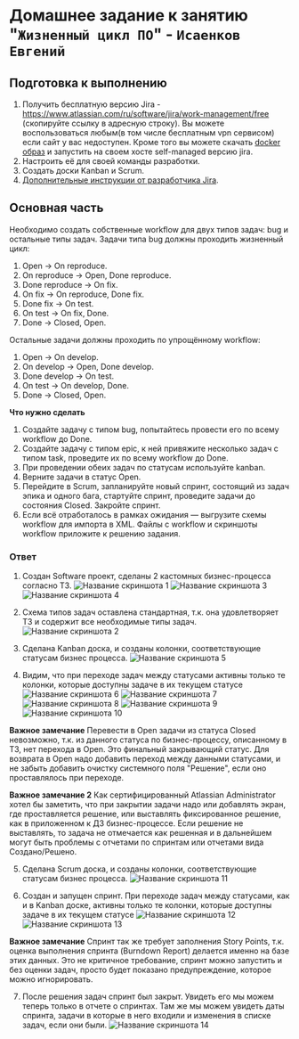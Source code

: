 # Домашнее задание к занятию "`Жизненный цикл ПО`" - `Исаенков Евгений`

## Подготовка к выполнению

1. Получить бесплатную версию Jira - https://www.atlassian.com/ru/software/jira/work-management/free (скопируйте ссылку в адресную строку). Вы можете воспользоваться любым(в том числе бесплатным vpn сервисом) если сайт у вас недоступен. Кроме того вы можете скачать [docker образ](https://hub.docker.com/r/atlassian/jira-software/#) и запустить на своем хосте self-managed версию jira.
2. Настроить её для своей команды разработки.
3. Создать доски Kanban и Scrum.
4. [Дополнительные инструкции от разработчика Jira](https://support.atlassian.com/jira-cloud-administration/docs/import-and-export-issue-workflows/).

## Основная часть

Необходимо создать собственные workflow для двух типов задач: bug и остальные типы задач. Задачи типа bug должны проходить жизненный цикл:

1. Open -> On reproduce.
2. On reproduce -> Open, Done reproduce.
3. Done reproduce -> On fix.
4. On fix -> On reproduce, Done fix.
5. Done fix -> On test.
6. On test -> On fix, Done.
7. Done -> Closed, Open.

Остальные задачи должны проходить по упрощённому workflow:

1. Open -> On develop.
2. On develop -> Open, Done develop.
3. Done develop -> On test.
4. On test -> On develop, Done.
5. Done -> Closed, Open.

**Что нужно сделать**

1. Создайте задачу с типом bug, попытайтесь провести его по всему workflow до Done. 
2. Создайте задачу с типом epic, к ней привяжите несколько задач с типом task, проведите их по всему workflow до Done. 
3. При проведении обеих задач по статусам используйте kanban. 
4. Верните задачи в статус Open.
5. Перейдите в Scrum, запланируйте новый спринт, состоящий из задач эпика и одного бага, стартуйте спринт, проведите задачи до состояния Closed. Закройте спринт.
6. Если всё отработалось в рамках ожидания — выгрузите схемы workflow для импорта в XML. Файлы с workflow и скриншоты workflow приложите к решению задания.


### Ответ

1. Создан Software проект, сделаны 2 кастомных бизнес-процесса согласно ТЗ. 
![Название скриншота 1](https://github.com/Udjin79/netology_hw/blob/main/img/09shcicd1_1.png?raw=true)
![Название скриншота 3](https://github.com/Udjin79/netology_hw/blob/main/img/09shcicd1_3.png?raw=true)
![Название скриншота 4](https://github.com/Udjin79/netology_hw/blob/main/img/09shcicd1_4.png?raw=true)

2. Схема типов задач оставлена стандартная, т.к. она удовлетворяет ТЗ и содержит все необходимые типы задач.
![Название скриншота 2](https://github.com/Udjin79/netology_hw/blob/main/img/09shcicd1_2.png?raw=true)

3. Сделана Kanban доска, и созданы колонки, соответствующие статусам бизнес процесса.
![Название скриншота 5](https://github.com/Udjin79/netology_hw/blob/main/img/09shcicd1_5.png?raw=true)

4. Видим, что при переходе задач между статусами активны только те колонки, которые доступны задаче в их текущем статусе
![Название скриншота 6](https://github.com/Udjin79/netology_hw/blob/main/img/09shcicd1_6.png?raw=true)
![Название скриншота 7](https://github.com/Udjin79/netology_hw/blob/main/img/09shcicd1_7.png?raw=true)
![Название скриншота 8](https://github.com/Udjin79/netology_hw/blob/main/img/09shcicd1_8.png?raw=true)
![Название скриншота 9](https://github.com/Udjin79/netology_hw/blob/main/img/09shcicd1_9.png?raw=true)
![Название скриншота 10](https://github.com/Udjin79/netology_hw/blob/main/img/09shcicd1_10.png?raw=true)

**Важное замечание**
Перевести в Open задачи из статуса Closed невозможно, т.к. из данного статуса по бизнес-процессу, описанному в ТЗ, нет перехода в Open. Это финальный закрывающий статус. Для возврата в Open надо добавить переход между данными статусами, и не забыть добавить очистку системного поля "Решение", если оно проставлялось при переходе.

**Важное замечание 2**
Как сертифицированный Atlassian Administrator хотел бы заметить, что при закрытии задачи надо или добавлять экран, где проставляется решение, или выставлять фиксированное решение, как в приложенном к ДЗ бизнес-процессе. Если решение не выставлять, то задача не отмечается как решенная и в дальнейшем могут быть проблемы с отчетами по спринтам или отчетами вида Создано/Решено.

5. Сделана Scrum доска, и созданы колонки, соответствующие статусам бизнес процесса.
![Название скриншота 11](https://github.com/Udjin79/netology_hw/blob/main/img/09shcicd1_11.png?raw=true)

6. Создан и запущен спринт. При переходе задач между статусами, как и в Kanban доске, активны только те колонки, которые доступны задаче в их текущем статусе
![Название скриншота 12](https://github.com/Udjin79/netology_hw/blob/main/img/09shcicd1_12.png?raw=true)
![Название скриншота 13](https://github.com/Udjin79/netology_hw/blob/main/img/09shcicd1_13.png?raw=true)

**Важное замечание**
Спринт так же требует заполнения Story Points, т.к. оценка выполнения спринта (Burndown Report) делается именно на базе этих данных.
Это не критичное требование, спринт можно запустить и без оценки задач, просто будет показано предупреждение, которое можно игнорировать.

7. После решения задач спринт был закрыт. Увидеть его мы можем теперь только в отчете о спринтах. Там же мы можем увидеть даты спринта, задачи в которые в него входили и изменения в списке задач, если они были.
![Название скриншота 14](https://github.com/Udjin79/netology_hw/blob/main/img/09shcicd1_14.png?raw=true)
